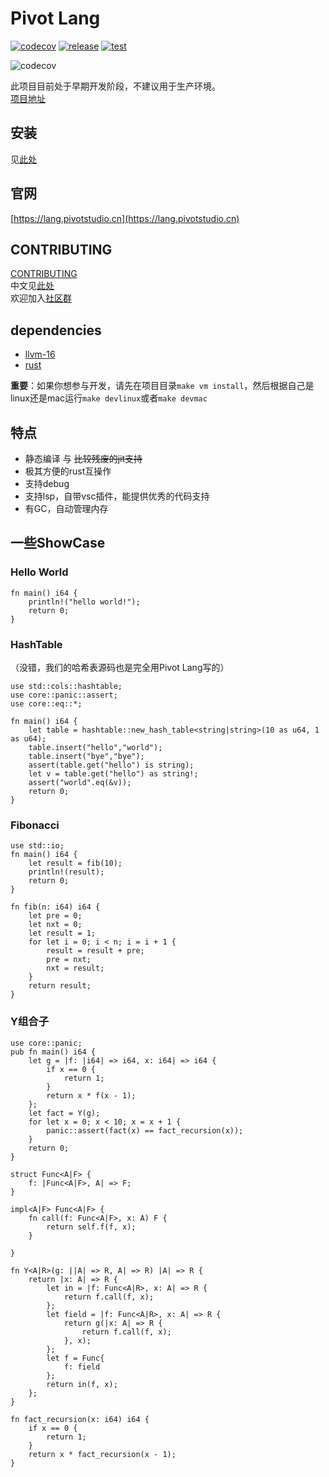 # Pivot Lang

[![codecov](https://codecov.io/gh/Pivot-Studio/pivot-lang/branch/master/graph/badge.svg?token=CA17PWK0EG)](https://codecov.io/gh/Pivot-Studio/pivot-lang)
[![release](https://github.com/Pivot-Studio/pivot-lang/actions/workflows/release.yml/badge.svg)](https://github.com/Pivot-Studio/pivot-lang/actions/workflows/release.yml)
[![test](https://github.com/Pivot-Studio/pivot-lang/actions/workflows/test.yml/badge.svg)](https://github.com/Pivot-Studio/pivot-lang/actions/workflows/test.yml)

![codecov](https://codecov.io/gh/Pivot-Studio/pivot-lang/branch/master/graphs/sunburst.svg?token=CA17PWK0EG)

此项目目前处于早期开发阶段，不建议用于生产环境。  
[项目地址](https://github.com/Pivot-Studio/pivot-lang)  

## 安装

见[此处](https://lang.pivotstudio.cn/docs/tutorial/installation.html)

## 官网

[https://lang.pivotstudio.cn](https://lang.pivotstudio.cn)

## CONTRIBUTING

[CONTRIBUTING](CONTRIBUTING.md)  
中文见[此处](https://lang.pivotstudio.cn/CONTRIBUTING-CN.html)  
欢迎加入[社区群]([https://jq.qq.com/?_wv=1027&k=I5vdShVl](http://qm.qq.com/cgi-bin/qm/qr?_wv=1027&k=nlRLeRcRfr0SxXcLYsjsXobP6X7EeV_c&authKey=rdyEXtc0uMqjYS4i%2FJapoi7CUdwtKgtK5V8Xv0WKgIIb9n4ZkFaIo9mgkflqV%2Frf&noverify=0&group_code=688301255))

## dependencies

- [llvm-16](https://github.com/llvm/llvm-project/releases/tag/llvmorg-16.0.0)
- [rust](https://www.rust-lang.org/)

**重要**：如果你想参与开发，请先在项目目录`make vm install`，然后根据自己是linux还是mac运行`make devlinux`或者`make devmac`

## 特点

- 静态编译 与 ~~比较残废的jit支持~~
- 极其方便的rust互操作
- 支持debug
- 支持lsp，自带vsc插件，能提供优秀的代码支持
- 有GC，自动管理内存

## 一些ShowCase

### Hello World

```pivot
fn main() i64 {
    println!("hello world!");
    return 0;
}
```

### HashTable

（没错，我们的哈希表源码也是完全用Pivot Lang写的）

```pivot
use std::cols::hashtable;
use core::panic::assert;
use core::eq::*;

fn main() i64 {
    let table = hashtable::new_hash_table<string|string>(10 as u64, 1 as u64);
    table.insert("hello","world");
    table.insert("bye","bye");
    assert(table.get("hello") is string);
    let v = table.get("hello") as string!;
    assert("world".eq(&v));
    return 0;
}

```

### Fibonacci

```pivot
use std::io;
fn main() i64 {
    let result = fib(10);
    println!(result);
    return 0;
}

fn fib(n: i64) i64 {
    let pre = 0;
    let nxt = 0;
    let result = 1;
    for let i = 0; i < n; i = i + 1 {
        result = result + pre;
        pre = nxt;
        nxt = result;
    }
    return result;
}

```

### Y组合子

```pivot
use core::panic;
pub fn main() i64 {
    let g = |f: |i64| => i64, x: i64| => i64 {
        if x == 0 {
            return 1;
        }
        return x * f(x - 1);
    };
    let fact = Y(g);
    for let x = 0; x < 10; x = x + 1 {
        panic::assert(fact(x) == fact_recursion(x));
    }
    return 0;
}

struct Func<A|F> {
    f: |Func<A|F>, A| => F;
}

impl<A|F> Func<A|F> {
    fn call(f: Func<A|F>, x: A) F {
        return self.f(f, x);
    }

}

fn Y<A|R>(g: ||A| => R, A| => R) |A| => R {
    return |x: A| => R {
        let in = |f: Func<A|R>, x: A| => R {
            return f.call(f, x);
        };
        let field = |f: Func<A|R>, x: A| => R {
            return g(|x: A| => R {
                return f.call(f, x);
            }, x);
        };
        let f = Func{
            f: field
        };
        return in(f, x);
    };
}

fn fact_recursion(x: i64) i64 {
    if x == 0 {
        return 1;
    }
    return x * fact_recursion(x - 1);
}



```
